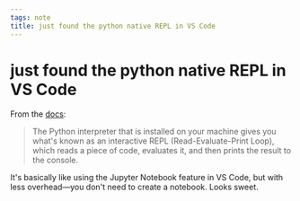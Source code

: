 ```yaml
---
tags: note
title: just found the python native REPL in VS Code
---
```


# just found the python native REPL in VS Code

From the [docs](https://code.visualstudio.com/docs/python/run):

> The Python interpreter that is installed on your machine gives you what's known as an interactive REPL (Read-Evaluate-Print Loop), which reads a piece of code, evaluates it, and then prints the result to the console.

It's basically like using the Jupyter Notebook feature in VS Code, but with less overhead—you don't need to create a notebook.  Looks sweet.

